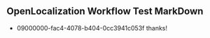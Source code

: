 ## OpenLocalization Workflow Test MarkDown
* 09000000-fac4-4078-b404-0cc3941c053f thanks!

<!--HONumber=Jul16_HO2-->


